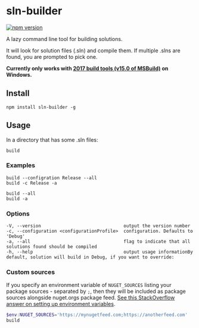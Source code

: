 # sln-builder

[![npm version](https://badge.fury.io/js/sln-builder.svg)](https://badge.fury.io/js/sln-builder) 

A lazy command line tool for building solutions.

It will look for solution files (.sln) and compile them. If multiple .slns are found, you are prompted to pick one.

**Currently only works with [2017 build tools (v15.0 of MSBuild)](https://www.visualstudio.com/thank-you-downloading-visual-studio/?sku=BuildTools&rel=15) on Windows.** 

## Install 

```
npm install sln-builder -g
```

## Usage

In a directory that has some .sln files:

```
build
```

### Examples

```
build --configration Release --all
build -c Release -a
```

```
build --all
build -a
```

### Options

```
-V, --version                               output the version number
-c, --configuration <configurationProfile>  configuration. Defaults to 'Debug'
-a, --all                                   flag to indicate that all solutions found should be compiled
-h, --help                                  output usage informationBy default, solution will build in Debug, if you want to override:
```

### Custom sources

If you specify an environment variable of `NUGET_SOURCES` listing your package sources - separated by `;`, then they will be included as package sources alongside nuget.orgs package feed. [See this StackOverflow answer on setting up environment variables](https://stackoverflow.com/a/13333312/4477493).

```powershell
$env:NUGET_SOURCES='https://mynugetfeed.com;https://anotherfeed.com'
build
```